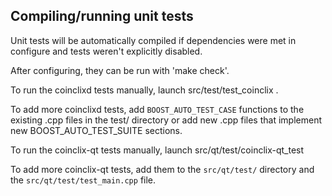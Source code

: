 Compiling/running unit tests
------------------------------------

Unit tests will be automatically compiled if dependencies were met in configure
and tests weren't explicitly disabled.

After configuring, they can be run with 'make check'.

To run the coinclixd tests manually, launch src/test/test_coinclix .

To add more coinclixd tests, add `BOOST_AUTO_TEST_CASE` functions to the existing
.cpp files in the test/ directory or add new .cpp files that
implement new BOOST_AUTO_TEST_SUITE sections.

To run the coinclix-qt tests manually, launch src/qt/test/coinclix-qt_test

To add more coinclix-qt tests, add them to the `src/qt/test/` directory and
the `src/qt/test/test_main.cpp` file.
